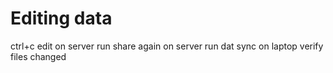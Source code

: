 # Editing data

ctrl+c
edit on server
run share again on server
run dat sync on laptop
verify files changed
